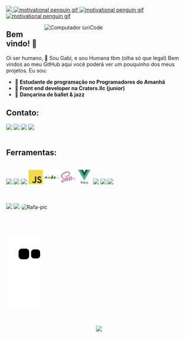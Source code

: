 <div>
<p>
  <a href="https://chibird.com/">
    <img width="200 alt="motivational penguin gif" src="https://cdn.discordapp.com/attachments/1021439805969670164/1029784695501766777/tumblr_d0a538dae7d43d07a805e21ad39813bd_3ef707a6_1280.jpg" width="50%" height=auto preserveAspectRatio="xMidYMid meet"/>
  </a>
  <a href="https://chibird.com/">
    <img width="200" alt="motivational penguin gif" src="https://cdn.discordapp.com/attachments/1021439805969670164/1029784694801322065/tumblr_7cc227a1249ff1db6abc1b1ec75903d9_2305d850_1280.jpg" width="50%" height=auto preserveAspectRatio="xMidYMid meet"/>
  </a>
  <a href="https://cdn.discordapp.com/attachments/1021439805969670164/1029784694583210105/tumblr_1db42c8adb8807f55052552eaa1d7046_faa650b5_1280.jpg">
    <img width="200" alt="motivational penguin gif" src="https://cdn.discordapp.com/attachments/1021439805969670164/1029784694583210105/tumblr_1db42c8adb8807f55052552eaa1d7046_faa650b5_1280.jpg" width="70%" height=auto preserveAspectRatio="xMidYMid meet"/>
  </a>
  
   <a href="https://cdn.discordapp.com/attachments/1021439805969670164/1029784694583210105/tumblr_1db42c8adb8807f55052552eaa1d7046_faa650b5_1280.jpg">
    <img width="200" alt="motivational penguin gif" src="https://cdn.discordapp.com/attachments/1021439805969670164/1029784694369304627/tumblr_c8e24150b6854c26f2b67a9251624e0a_c69f26fa_1280.jpg" width="70%" height=auto preserveAspectRatio="xMidYMid meet"/>
  </a>
</p>
  </div>

<img src="https://raw.githubusercontent.com/MicaelliMedeiros/micaellimedeiros/master/image/computer-illustration.png" min-width="400px" max-width="400px" width="400px" align="right" alt="Computador iuriCode">

<p align="left"> 

## Bem vindo! 👋


Oi ser humano, 👋 Sou Gabi, e sou Humana tbm (olha só que legal) Bem vindos ao meu GitHub aqui você poderá ver um pouquinho dos meus projetos. Eu sou:

</p>


* 🌸 **Estudante de programação no Programadores do Amanhã**
* 🌸 **Front end developer na Crators.llc (junior)**
* 🌸 **Dançarina de ballet & jazz**

<p align="left">
               

## Contato:

<div>
   <div align = "cleft">
  <a href="https://instagram.com/dev_gabi" target="_blank"><img src="https://img.shields.io/badge/-Instagram-%23E4405F?style=for-the-badge&logo=instagram&logoColor=white" target="_blank"></a>
 <a href = "mailto:gabriela@creators.llc"><img src="https://img.shields.io/badge/Gmail-D14836?style=for-the-badge&logo=gmail&logoColor=white" target="_blank"></a>
  <a href="https://www.linkedin.com/in/gabriela-reis-88a0411b7/" target="_blank"><img src="https://img.shields.io/badge/-LinkedIn-%230077B5?style=for-the-badge&logo=linkedin&logoColor=white" target="_blank"></a>
  <a href="https://www.facebook.com/gab.reis.7/" target="_blank"><img src="https://img.shields.io/badge/Facebook-1877F2?style=for-the-badge&logo=facebook&logoColor=white" target="_blank"></a>
  
 
 
</div>
<br>
 

## Ferramentas:
      
<div align = "left">
<div style="display: inline_block"><br>
    <div>
<img src="https://img.icons8.com/color/48/000000/bootstrap.png"/> 
<img src="https://img.icons8.com/fluency/48/000000/html-5.png"/>
<img src="https://img.icons8.com/color/48/000000/css3.png"/>
<img src="https://raw.githubusercontent.com/devicons/devicon/master/icons/javascript/javascript-original.svg" alt="javascript" width="40" height="40"/>
<img src="https://raw.githubusercontent.com/devicons/devicon/master/icons/nodejs/nodejs-original-wordmark.svg" alt="nodejs" width="40" height="40"/>
<img src="https://raw.githubusercontent.com/devicons/devicon/master/icons/sass/sass-original.svg" alt="sass" width="40" height="40"/>
<img src="https://raw.githubusercontent.com/devicons/devicon/master/icons/vuejs/vuejs-original-wordmark.svg" alt="vuejs" width="40" height="40"/>
<img src="https://img.icons8.com/color/48/000000/git.png"/>
<img src="https://img.icons8.com/color/48/000000/visual-studio--v2.png"/>
<img src="https://img.icons8.com/color/48/000000/npm.png"/>
 
</div>
<br>

</p>


</p>  




<br>
<div>
<div>
<a href="https://github.com/Gabs-ag"></a>
 <img height="150m" src="https://github-readme-stats.vercel.app/api?username=dev-gabis&show_icons=true&theme=onedark&include_all_commits=true&count_private=true"/>
 <img height="150m" src="https://github-readme-stats.vercel.app/api/top-langs/?username=dev-gabis&layout=compact&langs_count=7&theme=onedark"/> 
  <img align="rigth" alt="Rafa-pic" height="150m" style="border-radius:50px;" src="https://cdn.discordapp.com/attachments/1021439805969670164/1030464909177274518/AvatarMaker_1.png">
</div>

#

<br>

<div> 

  ![Snake animation](https://github.com/rafaballerini/rafaballerini/blob/output/github-contribution-grid-snake.svg)
 
<br>
</div>


<br>

<div align=center>
 <img width="300" src="https://i.ibb.co/sHYbV3w/Frame-20-1.png"></div>






















